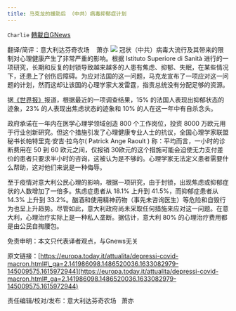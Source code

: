 ```yaml
---
title: 马克龙的援助后 （中共）病毒抑郁症计划
---
```

`Charlie` [轉載自GNews](https://gnews.org/zh-hans/1568597/)

翻译/简评：意大利达芬奇农场    萧亦
![](https://assets.gnews.org/wp-content/uploads/2021/10/10023.jpg)
冠状（中共）病毒大流行及其带来的限制对心理健康产生了非常严重的影响。根据 Istituto Superiore di Sanità 进行的一项研究，长期和反复的封锁导致越来越多的人患有焦虑、抑郁、失眠，在某些情况下，还患上了创伤后障碍。为应对法国的这一问题，马克龙宣布了一项应对这一问题的计划，然而这却让该国的心理学家大发雷霆，指责总统没有分配足够的资源。

据[《世界报》](https://www.lemonde.fr/societe/article/2021/09/28/les-consultations-chez-un-psychologue-seront-remboursees-sur-prescription-medicale-a-hauteur-de-30-a-40-euros-a-partir-de-2022-annonce-emmanuel-macron_6096326_3224.html)报道，根据最近的一项调查结果，15% 的法国人表现出抑郁状态的迹象，23% 的人表现出焦虑状态的迹象和 10% 的人在这一年中有自杀念头。

政府承诺在一年内在医学心理学领域创造 800 个工作岗位，投资 8000 万欧元用于行业创新研究。但这个措施引发了心理健康专业人士的抗议，全国心理学家联盟秘书长帕特里克·安吉·拉乌尔( Patrick Ange Raoult ) 称：平均而言，一小时的诊断费用在 50 到 60 欧元之间，仅报销 30欧元的这个措施可能会迫使无力支付差价的患者只要求半小时的咨询，这被认为是不够的。心理学家无法定义患者需要什么帮助，这对他们来说是一种侮辱。

至于疫情对意大利公民心理的影响，根据一项研究，由于封锁，出现焦虑或抑郁症状的人数增加了一倍多。焦虑症患者从 18.1% 上升到 41.5%，而抑郁症患者从 14.3% 上升到 33.2%。酗酒和使用精神药物（事先未咨询医生）等危险和自毁行为也呈上升趋势。尽管如此，意大利政府尚未采取任何措施来应对这一问题。在意大利，心理治疗实际上是一种私人垄断。据估计，意大利 80% 的心理治疗费用都是由公民自掏腰包。

免责申明：本文只代表译者观点，与Gnews无关

原文链接：[https://europa.today.it/attualita/depressi-covid-macron.html#\_ga=2.141986098.1486520036.1633082979-145009575.1615972944](https://europa.today.it/attualita/depressi-covid-macron.html#_ga=2.141986098.1486520036.1633082979-145009575.1615972944)

责任编辑/校对/发布：意大利达芬奇农场   萧亦
